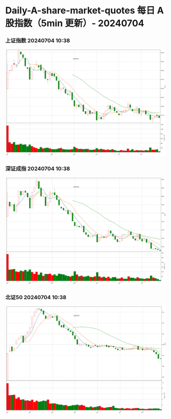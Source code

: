
# Daily-A-share-market-quotes 每日 A 股指数（5min 更新）- 20240704

### 上证指数 20240704 10:38
![](./fig/2024/7/20240704-sh000001.png)

### 深证成指 20240704 10:38
![](./fig/2024/7/20240704-sz399001.png)

### 北证50 20240704 10:38
![](./fig/2024/7/20240704-bj899050.png)

